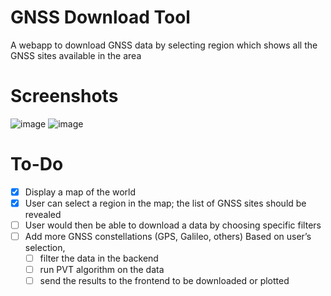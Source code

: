 # GNSS Download Tool
A webapp to download GNSS data by selecting region which shows all the GNSS sites available in the area

# Screenshots
![image](https://github.com/user-attachments/assets/12f94425-582b-4763-836d-19a8d9a0c944)
![image](https://github.com/user-attachments/assets/a5708308-5d9d-4bed-83d6-8e7888f3348e)

# To-Do
- [x] Display a map of the world
- [x] User can select a region in the map; the list of GNSS sites should be revealed
- [ ] User would then be able to download a data by choosing specific filters
- [ ] Add more GNSS constellations (GPS, Galileo, others)
  Based on user’s selection,
  - [ ] filter the data in the backend
  - [ ] run PVT algorithm on the data
  - [ ] send the results to the frontend to be downloaded or plotted
